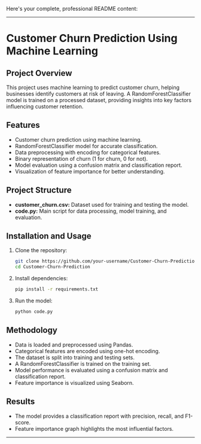 Here's your complete, professional README content:

---

# Customer Churn Prediction Using Machine Learning

## Project Overview

This project uses machine learning to predict customer churn, helping businesses identify customers at risk of leaving. A RandomForestClassifier model is trained on a processed dataset, providing insights into key factors influencing customer retention.

## Features

* Customer churn prediction using machine learning.
* RandomForestClassifier model for accurate classification.
* Data preprocessing with encoding for categorical features.
* Binary representation of churn (1 for churn, 0 for not).
* Model evaluation using a confusion matrix and classification report.
* Visualization of feature importance for better understanding.

## Project Structure

* **customer\_churn.csv:** Dataset used for training and testing the model.
* **code.py:** Main script for data processing, model training, and evaluation.

## Installation and Usage

1. Clone the repository:

   ```bash
   git clone https://github.com/your-username/Customer-Churn-Prediction.git
   cd Customer-Churn-Prediction
   ```

2. Install dependencies:

   ```bash
   pip install -r requirements.txt
   ```

3. Run the model:

   ```bash
   python code.py
   ```

## Methodology

* Data is loaded and preprocessed using Pandas.
* Categorical features are encoded using one-hot encoding.
* The dataset is split into training and testing sets.
* A RandomForestClassifier is trained on the training set.
* Model performance is evaluated using a confusion matrix and classification report.
* Feature importance is visualized using Seaborn.

## Results

* The model provides a classification report with precision, recall, and F1-score.
* Feature importance graph highlights the most influential factors.

---

